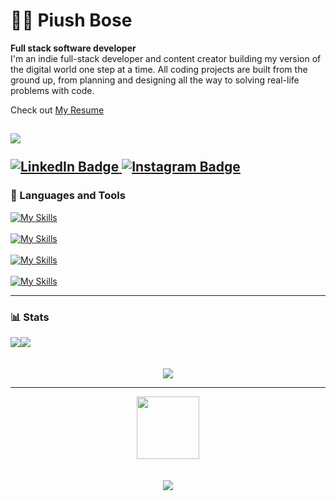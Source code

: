 # 🏄‍♂️ Piush Bose
**Full stack software developer**<br>
I'm an indie full-stack developer and content creator building my version of the digital world one step at a time. All coding projects are built from the ground up, from planning and designing all the way to solving real-life problems with code.

Check out [My Resume](https://drive.google.com/file/d/1NwPnKevCL5_nrzImWVfG_A1jurt8v5p5/view?usp=sharing)

![](https://komarev.com/ghpvc/?username=dtg-lucifer&style=flat-square)
<br><br>
<a href="https://www.linkedin.com/in/bosepiush">
 <img src="https://img.shields.io/badge/LinkedIn-blue?style=for-the-badge&logo=linkedin&logoColor=white" alt="LinkedIn Badge"/>
</a>
<a href="https://www.instagram.com/namespace_piush/">
 <img src="https://img.shields.io/badge/Instagram-E4405F?style=for-the-badge&logo=instagram&logoColor=white" alt="Instagram Badge"/>
</a>
<br>
---

### 🧰 Languages and Tools
[![My Skills](https://skillicons.dev/icons?i=js,ts,html,css,scss,java,kotlin,dart,bash,obsidian)](https://skillicons.dev)
<br>
<br>
[![My Skills](https://skillicons.dev/icons?i=androidstudio,idea,vscode,git,ubuntu,postman,graphql,docker,git,github)](https://skillicons.dev)
<br>
<br>
[![My Skills](https://skillicons.dev/icons?i=mysql,postgres,mongodb,prisma,firebase,supabase,redis,tailwind,styledcomponents,vercel)](https://skillicons.dev)
<br>
<br>
[![My Skills](https://skillicons.dev/icons?i=aws,electron,spring,flutter,vite,react,redux,nextjs,express,nestjs)](https://skillicons.dev)

------
### 📊 Stats
<div align="center" style="width:100%;display:flex;">
   <img src="https://github-readme-stats.vercel.app/api?username=dtg-lucifer&show_icons=true&theme=dark&hide_border=true">
   <img src="http://github-readme-streak-stats.herokuapp.com?user=dtg-lucifer&theme=dark&show_icons=true&hide_border=true">
</div>
<br>
<br>
<div align="center">
   <img src="https://github-readme-stats.vercel.app/api/top-langs/?username=dtg-lucifer&&theme=dark&show_icons=true&size_weight=0.5&count_weight=0.5&hide=python&hide_border=true">
</div>

------

<div id="header" align="center">
  <img src="https://media.giphy.com/media/M9gbBd9nbDrOTu1Mqx/giphy.gif" width="100"/>
</div>
<br>
<br>
<div align="center">
  <img src="http://ForTheBadge.com/images/badges/built-with-love.svg">
</div>
